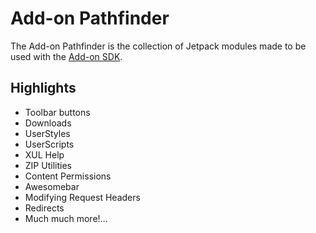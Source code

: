 # Add-on Pathfinder

The Add-on Pathfinder is the collection of Jetpack modules made to be used with the
[Add-on SDK](https://github.com/mozilla/addon-sdk).

## Highlights

* Toolbar buttons
* Downloads
* UserStyles
* UserScripts
* XUL Help
* ZIP Utilities
* Content Permissions
* Awesomebar
* Modifying Request Headers
* Redirects
* Much much more!...
